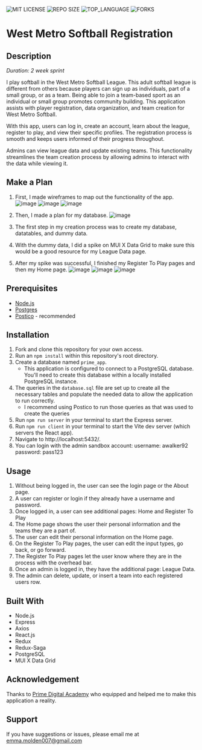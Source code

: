 ![MIT LICENSE](https://img.shields.io/github/license/emolden/prime-solo-project?style=flat-square)
![REPO SIZE](https://img.shields.io/github/repo-size/emolden/prime-solo-project?style=flat-square)
![TOP_LANGUAGE](https://img.shields.io/github/languages/top/emolden/prime-solo-project?style=flat-square)
![FORKS](https://img.shields.io/github/forks/emolden/prime-solo-project?style=social)

# West Metro Softball Registration

## Description
_Duration: 2 week sprint_

I play softball in the West Metro Softball League. This adult softball league is different from others because players can sign up as individuals, part of a small group, or as a team. Being able to join a team-based sport as an individual or small group promotes community building. This application assists with player registration, data organization, and team creation for West Metro Softball.

With this app, users can log in, create an account, learn about the league, register to play, and view their specific profiles. The registration process is smooth and keeps users informed of their progress throughout.

Admins can view league data and update existing teams. This functionality streamlines the team creation process by allowing admins to interact with the data while viewing it.

## Make a Plan
1. First, I made wireframes to map out the functionality of the app.
   ![image](https://github.com/user-attachments/assets/310cbfe4-6ae9-4684-8326-b6efc625142c)
   ![image](https://github.com/user-attachments/assets/1a29e241-b957-43cd-b72c-d09b3ce0d5fa)
   ![image](https://github.com/user-attachments/assets/4e17cf3b-a748-4901-806f-47616cf680d6)

3. Then, I made a plan for my database.
   ![image](https://github.com/user-attachments/assets/b249d887-aa0a-42f6-a6e0-bb97d2408ae1)

4. The first step in my creation process was to create my database, datatables, and dummy data.

5. With the dummy data, I did a spike on MUI X Data Grid to make sure this would be a good resource for my League Data page. 

6. After my spike was successful, I finished my Register To Play pages and then my Home page.
   ![image](https://github.com/user-attachments/assets/f43248fc-ca69-4109-a345-001e10439d4e)
   ![image](https://github.com/user-attachments/assets/946e23f9-ac3e-4efc-9185-d47b2458730f)
   ![image](https://github.com/user-attachments/assets/5cc9f263-c6e8-4aca-b941-a3b540bcb1a8)


## Prerequisites
- [Node.js](https://nodejs.org/en/)
- [Postgres](https://www.postgresql.org/download/)
- [Postico](https://eggerapps.at/postico/v1.php) - recommended

## Installation
1. Fork and clone this repository for your own access.
2. Run an `npm install` within this repository's root directory.
3. Create a database named `prime_app`.
    * This application is configured to connect to a PostgreSQL database. You'll need to create this database within a locally installed PostgreSQL instance.
4. The queries in the `database.sql` file are set up to create all the necessary tables and populate the needed data to allow the application to run correctly.
   * I recommend using Postico to run those queries as that was used to create the queries
5. Run `npm run server` in your terminal to start the Express server.
6. Run `npm run client` in your terminal to start the Vite dev server (which servers the React app).
7. Navigate to http://localhost:5432/.
8. You can login with the admin sandbox account:
    username: awalker92
    password: pass123

## Usage
1. Without being logged in, the user can see the login page or the About page.
2. A user can register or login if they already have a username and password.
3. Once logged in, a user can see additional pages: Home and Register To Play
4. The Home page shows the user their personal information and the teams they are a part of.
5. The user can edit their personal information on the Home page.
6. On the Register To Play pages, the user can edit the input types, go back, or go forward.
7. The Register To Play pages let the user know where they are in the process with the overhead bar.
8. Once an admin is logged in, they have the additional page: League Data.
9. The admin can delete, update, or insert a team into each registered users row. 


## Built With
- Node.js
- Express
- Axios
- React.js
- Redux
- Redux-Saga
- PostgreSQL
- MUI X Data Grid

## Acknowledgement
Thanks to [Prime Digital Academy](https://github.com/PrimeAcademy/) who equipped and helped me to make this application a reality. 


## Support
If you have suggestions or issues, please email me at emma.molden007@gmail.com
